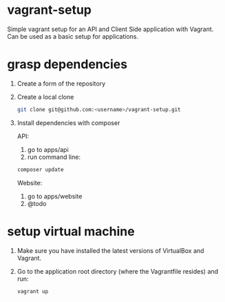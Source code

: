 vagrant-setup
=============

Simple vagrant setup for an API and Client Side application with Vagrant. Can be used as a basic setup for applications.

grasp dependencies
==================

1. Create a form of the repository
2. Create a local clone

   ```bash
   git clone git@github.com:<username>/vagrant-setup.git
   ```

3. Install dependencies with composer

   API:
   1. go to apps/api
   2. run command line:
   
     ```bash
     composer update
     ```
  
   Website:

   1. go to apps/website
   2. @todo
   
setup virtual machine
======================

1. Make sure you have installed the latest versions of VirtualBox and Vagrant.
2. Go to the application root directory (where the Vagrantfile resides) and run:

   ```bash
   vagrant up
   ```
